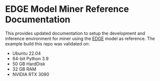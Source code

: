 
# EDGE Model Miner Reference Documentation

  

This provides updated documentation to setup the development and inference environment for miner using the [EDGE](https://github.com/Stanford-TML/EDGE/tree/main) model as reference. The example build this repo was validated on:
 - Ubuntu 22.04
 - 64-bit Python 3.9
 - 50 GB HardDisk
 - 32 GB RAM
 - NVIDIA RTX 3090
  

